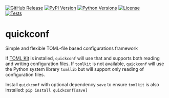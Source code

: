 [github_release]: https://img.shields.io/github/release/mortencombat/quickconf.svg?logo=github&logoColor=white
[pypi_version]: https://img.shields.io/pypi/v/quickconf.svg?logo=python&logoColor=white
[python_versions]: https://img.shields.io/pypi/pyversions/quickconf.svg?logo=python&logoColor=white
[github_license]: https://img.shields.io/github/license/mortencombat/quickconf.svg?logo=github&logoColor=white
[github_action]: https://github.com/mortencombat/quickconf/actions/workflows/tests.yml/badge.svg?branch=main

[![GitHub Release][github_release]](https://github.com/mortencombat/quickconf/releases/)
[![PyPI Version][pypi_version]](https://pypi.org/project/quickconf/)
[![Python Versions][python_versions]](https://pypi.org/project/quickconf/)
[![License][github_license]](https://github.com/mortencombat/quickconf/blob/main/LICENSE)
<br>
[![Tests][github_action]](https://github.com/mortencombat/quickconf/actions/workflows/tests.yml)

# quickconf

Simple and flexible TOML-file based configurations framework

If [TOML Kit](https://pypi.org/project/tomlkit/) is installed, `quickconf` will use that and supports both reading and writing configuration files. If `tomlkit` is not available, `quickconf` will use the Python system library `tomllib` but will support only reading of configuration files.

Install `quickconf` with optional dependency `save` to ensure `tomlkit` is also installed: `pip install quickconf[save]`
